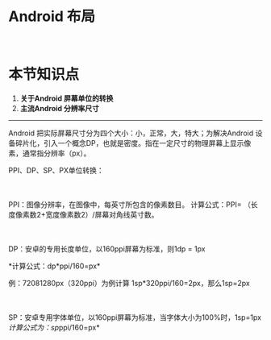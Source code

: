 # Android 布局
<br />

# 本节知识点
1. **关于Android 屏幕单位的转换**
2. **主流Android 分辨率尺寸**


---

Android 把实际屏幕尺寸分为四个大小：小，正常，大，特大；为解决Android 设备碎片化，引入一个概念DP，也就是密度。指在一定尺寸的物理屏幕上显示像素，通常指分辨率（px）。

PPI、DP、SP、PX单位转换：

<br /><br />
PPI：图像分辨率，在图像中，每英寸所包含的像素数目。
计算公式：PPI= （长度像素数2+宽度像素数2）/屏幕对角线英寸数。

<br /><br />
DP：安卓的专用长度单位，以160ppi屏幕为标准，则1dp = 1px
<p>*计算公式：dp*ppi/160=px*</p>
例：72081280px（320ppi）为例计算 1sp*320ppi/160=2px，那么1sp=2px

<br /><br />
SP：安卓专用字体单位，以160ppi屏幕为标准，当字体大小为100%时，1sp=1px
*计算公式为：sp*ppi/160=px*
